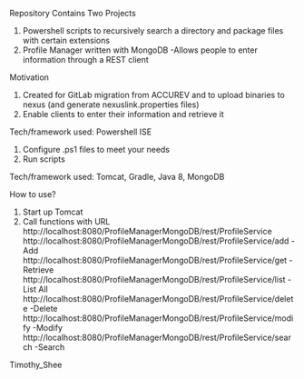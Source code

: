 Repository Contains Two Projects
1. Powershell scripts to recursively search a directory and package files with certain extensions
2. Profile Manager written with MongoDB
-Allows people to enter information through a REST client

Motivation
1. Created for GitLab migration from ACCUREV and to upload binaries to nexus (and generate nexuslink.properties files)
2. Enable clients to enter their information and retrieve it

Tech/framework used:  Powershell ISE
1. Configure .ps1 files to meet your needs
2. Run scripts

Tech/framework used:   Tomcat, Gradle, Java 8, MongoDB

How to use?
1. Start up Tomcat
2. Call functions with URL http://localhost:8080/ProfileManagerMongoDB/rest/ProfileService
   http://localhost:8080/ProfileManagerMongoDB/rest/ProfileService/add
  -Add http://localhost:8080/ProfileManagerMongoDB/rest/ProfileService/get
  -Retrieve http://localhost:8080/ProfileManagerMongoDB/rest/ProfileService/list
  -List All http://localhost:8080/ProfileManagerMongoDB/rest/ProfileService/delete
  -Delete  http://localhost:8080/ProfileManagerMongoDB/rest/ProfileService/modify
  -Modify http://localhost:8080/ProfileManagerMongoDB/rest/ProfileService/search
  -Search
  
Timothy_Shee
